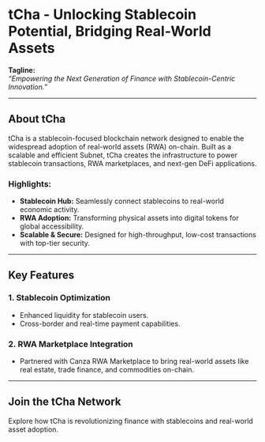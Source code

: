 # tCha - Unlocking Stablecoin Potential, Bridging Real-World Assets  

**Tagline:**  
*“Empowering the Next Generation of Finance with Stablecoin-Centric Innovation.”*

---

## About tCha  
tCha is a stablecoin-focused blockchain network designed to enable the widespread adoption of real-world assets (RWA) on-chain. Built as a scalable and efficient Subnet, tCha creates the infrastructure to power stablecoin transactions, RWA marketplaces, and next-gen DeFi applications.  

### Highlights:  
- **Stablecoin Hub:** Seamlessly connect stablecoins to real-world economic activity.  
- **RWA Adoption:** Transforming physical assets into digital tokens for global accessibility.  
- **Scalable & Secure:** Designed for high-throughput, low-cost transactions with top-tier security.  

---

## Key Features  

### 1. Stablecoin Optimization  
- Enhanced liquidity for stablecoin users.  
- Cross-border and real-time payment capabilities.  

### 2. RWA Marketplace Integration  
- Partnered with Canza RWA Marketplace to bring real-world assets like real estate, trade finance, and commodities on-chain.  

---

## Join the tCha Network  
Explore how tCha is revolutionizing finance with stablecoins and real-world asset adoption.  
